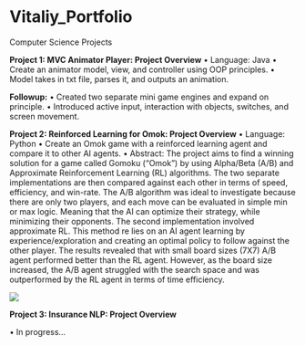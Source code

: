 # Vitaliy_Portfolio
Computer Science Projects




**Project 1: MVC Animator Player: Project Overview**
•	Language: Java
•	Create an animator model, view, and controller using OOP principles.
•	Model takes in txt file, parses it, and outputs an animation.

**Followup:**
•	Created two separate mini game engines and expand on principle.
•	Introduced active input, interaction with objects, switches, and screen movement.


**Project 2: Reinforced Learning for Omok: Project Overview**
•	Language: Python
•	Create an Omok game with a reinforced learning agent and compare it to other AI agents. 
•	Abstract: The project aims to find a winning solution for a game called Gomoku (“Omok”) by using Alpha/Beta (A/B) and Approximate Reinforcement Learning (RL) algorithms. The two separate implementations are then compared against each other in terms of speed, efficiency, and win-rate. The A/B algorithm was ideal to investigate because there are only two players, and each move can be evaluated in simple min or max logic. Meaning that the AI can optimize their strategy, while minimizing their opponents. The second implementation involved approximate RL. This method re lies on an AI agent learning by experience/exploration and creating an optimal policy to follow against the other player. The results revealed that with small board sizes (7X7) A/B agent performed better than the RL agent. However, as the board size increased, the A/B agent struggled with the search space and was outperformed by the RL agent in terms of time efficiency. 

![]([link](https://github.com/vitaliy-shkolnik/Vitaliy_Portfolio/blob/main/AI_project.png))


**Project 3: Insurance NLP: Project Overview**

•	In progress…
